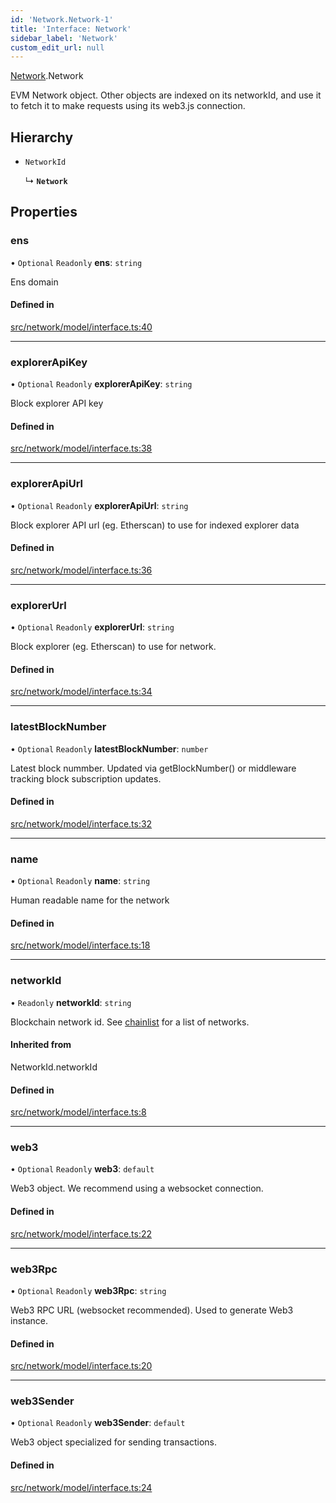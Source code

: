 ```yaml
---
id: 'Network.Network-1'
title: 'Interface: Network'
sidebar_label: 'Network'
custom_edit_url: null
---
```


[Network](../namespaces/Network.md).Network

EVM Network object.
Other objects are indexed on its networkId, and use it to fetch it to make requests using its web3.js connection.

## Hierarchy

-   `NetworkId`

    ↳ **`Network`**

## Properties

### ens

• `Optional` `Readonly` **ens**: `string`

Ens domain

#### Defined in

[src/network/model/interface.ts:40](https://github.com/leovigna/web3-redux/blob/2db3cc0/src/network/model/interface.ts#L40)

---

### explorerApiKey

• `Optional` `Readonly` **explorerApiKey**: `string`

Block explorer API key

#### Defined in

[src/network/model/interface.ts:38](https://github.com/leovigna/web3-redux/blob/2db3cc0/src/network/model/interface.ts#L38)

---

### explorerApiUrl

• `Optional` `Readonly` **explorerApiUrl**: `string`

Block explorer API url (eg. Etherscan) to use for indexed explorer data

#### Defined in

[src/network/model/interface.ts:36](https://github.com/leovigna/web3-redux/blob/2db3cc0/src/network/model/interface.ts#L36)

---

### explorerUrl

• `Optional` `Readonly` **explorerUrl**: `string`

Block explorer (eg. Etherscan) to use for network.

#### Defined in

[src/network/model/interface.ts:34](https://github.com/leovigna/web3-redux/blob/2db3cc0/src/network/model/interface.ts#L34)

---

### latestBlockNumber

• `Optional` `Readonly` **latestBlockNumber**: `number`

Latest block nummber. Updated via getBlockNumber() or middleware tracking block subscription updates.

#### Defined in

[src/network/model/interface.ts:32](https://github.com/leovigna/web3-redux/blob/2db3cc0/src/network/model/interface.ts#L32)

---

### name

• `Optional` `Readonly` **name**: `string`

Human readable name for the network

#### Defined in

[src/network/model/interface.ts:18](https://github.com/leovigna/web3-redux/blob/2db3cc0/src/network/model/interface.ts#L18)

---

### networkId

• `Readonly` **networkId**: `string`

Blockchain network id.
See [chainlist](https://chainlist.org/) for a list of networks.

#### Inherited from

NetworkId.networkId

#### Defined in

[src/network/model/interface.ts:8](https://github.com/leovigna/web3-redux/blob/2db3cc0/src/network/model/interface.ts#L8)

---

### web3

• `Optional` `Readonly` **web3**: `default`

Web3 object. We recommend using a websocket connection.

#### Defined in

[src/network/model/interface.ts:22](https://github.com/leovigna/web3-redux/blob/2db3cc0/src/network/model/interface.ts#L22)

---

### web3Rpc

• `Optional` `Readonly` **web3Rpc**: `string`

Web3 RPC URL (websocket recommended). Used to generate Web3 instance.

#### Defined in

[src/network/model/interface.ts:20](https://github.com/leovigna/web3-redux/blob/2db3cc0/src/network/model/interface.ts#L20)

---

### web3Sender

• `Optional` `Readonly` **web3Sender**: `default`

Web3 object specialized for sending transactions.

#### Defined in

[src/network/model/interface.ts:24](https://github.com/leovigna/web3-redux/blob/2db3cc0/src/network/model/interface.ts#L24)
